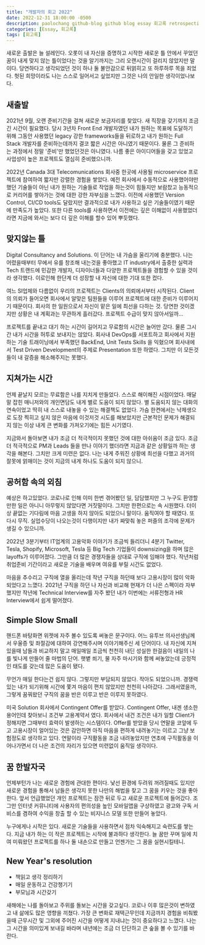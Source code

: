 ```yaml
---
title: "개발자의 회고 2022"
date: 2022-12-31 18:00:00 -0500
description: paolochang github-blog github blog essay 회고록 retrospective
categories: [Essay, 회고록]
tags: [회고록]
---
```


새로운 출발은 늘 설레인다. 오롯이 내 자신을 증명하고 시작한 새로운 틀 안에서 꾸었던 꿈이 내게 맞지 않는 틀이었다는 것을 알기까지는 그리 오랜시간이 걸리지 않았지만 말이다. 당연하다고 생각되었던 것이 하나 둘 불안감으로 뒤얽히고 또 하루하루 목을 죄었다. 헛된 희망이라도 나는 스스로 일어서고 싶었지만 그것은 나의 안일한 생각이었나보다.

## 새출발

2021년 9월, 오랜 준비기간을 걸쳐 새로운 보금자리를 찾았다. 새 직장을 갖기까지 조금 긴 시간이 필요했다. 당시 3년차 Front End 개발자였던 내가 원하는 목표에 도달하기 위해 그동안 사용했던 legacy 강한 frameworks들을 뒤로하고 내가 원하는 Full Stack 개발자를 준비하는데까지 결코 짧은 시간은 아니였기 때문이다. 물론 그 준비하는 과정에서 정말 '준비'만 했었던것은 아니였다. 나름 좋은 아이디어들을 갖고 있었고 사업성이 높은 프로젝트도 열심히 준비했으니까.

2022년 Canada 3대 Telecomunications 회사중 한곳에 사용될 microservice 프로젝트에 참여하여 짧지만 강렬한 경험을 쌓았다. 예전 회사에서 수동적으로 사용했어야만 했던 기술들이 아닌 내가 원하는 기술들로 작업을 하는것이 힘들지만 보람찼고 능동적으로 커리어를 쌓아가는 것에 대한 강한 자부심을 느꼈다. 이전에 사용했던 Version Control, CI/CD tools도 달랐지만 결과적으로 내가 사용하고 싶은 기술들이였기 때문에 만족도가 높았다. 또한 다른 tools를 사용하면서 이전에는 깊은 이해없이 사용했었더라면 지금에 와서는 보다 더 깊은 이해를 할수 있어 뿌듯했다.

## 맞지않는 틀

Digital Consultancy and Solutions. 이 단어는 내 가슴을 울리기에 충분했다. 나는 어렸을때부터 무에서 유를 창조해 내는것을 좋아했고 IT industry에서 출중한 실력과 Tech 트랜드에 민감한 개발자, 디자이너들과 다양한 프로젝트들을 경험할 수 있을 것이라 생각했다. 이로인해 한단계 더 성장할 내 자신에 대한 기대 또한 컸다.

여느 SI업체와 다름없이 우리의 프로젝트는 Clients의 의뢰에서부터 시작된다. Client의 의뢰가 들어오면 회사에서 알맞은 팀원들을 이루어 프로젝트에 대한 준비가 이루어지기 때문이다. 회사의 한 일원으로서 자신이 맡은 일에 최선을 다하는 것. 당연한 것이겠지만 상황은 내 계획과는 무관하게 흘러갔다. 프로젝트 수급이 맞지 않아서일까...

프로젝트를 끝내고 대기 하는 시간이 길어지고 무료함의 시간은 늘어만 갔다. 물론 그시간 내가 시간을 허투로 보내지는 않았다. 회사내 DevOps를 서포트하고 회사에서 지원하는 기술 트래이닝에서 부족했던 BackEnd, Unit Tests Skills 을 익혔으며 회사내에서 Test Driven Development의 주제로 Presentation 또한 하였다. 그치만 이 모든것들이 내 갈증을 해소해주지는 못했다.

## 지쳐가는 시간

언제 끝날지 모르는 무료함은 나를 지치게 만들었다. 스스로 해이해진 시점이었다. 매달말 잡힌 매니저와의 개인면담도 내게 별로 도움이 되지 않았다. 별 도움되지 않는 대화의 연속이었고 딱히 내 스스로 내놓을 수 있는 해결책도 없었다. 가슴 한켠에서는 낙제생으로 도장 찍히고 싶지 않은 마음에 이것저것 시도를 해보았지만 근본적인 문제가 해결되지 않는 이상 내게 큰 변화를 가져오기에는 힘든 시기였다.

지금와서 돌아보면 내가 조금 더 적극적이지 못했던 것에 대한 아쉬움이 조금 있다. 조금더 적극적으로 PM과 Leads 들을 만나 이야기 했더라면 지금과 같은 상황일까 하는 생각을 해본다. 그치만 크게 미련은 없다. 나는 내게 주워진 상황에 최선을 다했고 과거의 잘못에 얽매이는 것이 지금의 내게 하나도 도움이 되지 않으니.

## 공허함 속의 외침

예상은 하고있었다. 코로나로 인해 이미 한번 겪어봤던 일, 담담했지만 그 누구도 환영할 만한 일은 아니니 아무렇지 않았다면 거짓말이다. 그치만 한편으로는 속 시원했다. 더이상 끝없는 기다림에 마음 고생을 하지 않아도 되었으니 말이다. 움직여야 할 때였다. 또다시 무직. 실업수당이 나오는것이 다행이지만 내가 짜맞춰 놓은 퍼즐의 조각에 문제가 생길 수 있으니까.

2022년 3분기부터 IT업계의 고용악화 이야기가 조금씩 들리더니 4분기 Twitter, Tesla, Shopify, Microsoft, Tesla 등 Big Tech 기업들이 downsizing을 하며 많은 layoffs가 이루어졌다. 그만큼 더 많은 경쟁자들을 상대로 구직에 임해야 했다. 작년처럼 취업준비 기간이라고 새로운 기술을 배우며 여유를 부릴 시간도 없었다.

마음을 추수리고 구직에 열을 올리는데 작년 구직을 하던때 보다 고용시장이 많이 악화되었다고 느꼈다. 2021년 구직을 하던 나 자신과 비교해 현재가 더 나은 스펙이라 자부했지만 작년에 Technical Interview를 자주 봤던 내가 이번에는 서류전형과 HR Interview에서 쉽게 떨어졌다.

## Simple Slow Small

핸드폰 바탕화면 위젯에 자주 볼수 있도록 써놓은 문구이다. 어느 유투브 의사선생님께서 우울증 및 좌절감에 대하여 강연해주시며 이야기해주신 세 단어이다. 내 자신에 지쳐있을때 남들과 비교하지 말고 매일매일 조금씩 천천히 내딘 성실한 한걸음이 내일의 나를 빛나게 만들어 줄 마법의 단어. 햇볕 쐬기, 물 자주 마시기와 함께 써놓았는데 긍정적인 태도를 갖는데 많은 도움이 됐다.

무언가 매일 한다는건 쉽지 않다. 그렇지만 부담되지 않았다. 작아도 되었으니까. 경쟁력 있는 내가 되기위해 시간에 쫓겨 마음이 편치 않았지만 천천히 나아갔다. 그래서였을까, 그렇게 꿈꿔왔던 구직의 꿈을 반은 이루고 반은 이루지 못하였다.

미국 Solution 회사에서 Contingent Offer를 받았다. Contingent Offer, 내겐 생소한 용어인데 찾아보니 조건부 고용계약서 였다. 회사에서 내건 조건은 내가 일할 Client가 정해지면 그때부터 효력이 발생하는 시스템이다. Offer를 받았을 당시 연말을 코앞에 두고 고용시장이 얼어있는 것은 감안하면 아직 마음을 편하게 내려놓기는 이르고 그냥 보험정도로 생각하고 있다. 연말이라 구직활동을 조금 내려놓았지만 연초에 구직활동을 이어나가면서 더 나은 조건의 자리가 있으면 미련없이 움직일 생각이다.

## 꿈 한발자국

언제부턴가 나는 새로운 경험에 관대한 편이다. 낯선 환경에 두려워 꺼려질때도 있지만 새로운 경험을 통해서 남들은 생각지 못한 나만의 해법을 찾고 그 꿈을 키우는 것을 좋아한다. 앞서 언급했었던 개인 프로젝트는 잠깐 뒤로 두고 새로운 프로젝트에 들어갔다. 조그만 인터넷 커뮤니티에 사용자의 편의성을 높인 모바일앱을 구상하였고 광고와 구독 서비스를 겸하여 수익을 창출 할 수 있는 비지니스 모델 또한 만들어 놓았다.

누구에게나 시작은 있다. 새로운 기술들을 사용하면서 점차 익숙해지고 숙련도를 쌓는다. 지금 내가 하는 이 작은 프로젝트는 시작에 불과하다 생각한다. 늘 꿈만 꾸며 일에 치여 미뤄왔던 프로젝트를 하나 둘 내손으로 만들고 언젠가는 그 꿈을 실현시킬테니.

## New Year's resolution

- 책읽고 생각 정리하기
- 매일 운동하고 건강챙기기
- 부모님과 시간갖기

새해에는 나를 돌아보고 주위를 돌보는 시간을 갖고싶다. 코로나 이후 많은것이 변하였고 내 삶에도 많은 영향을 끼쳤다. 가장 큰 변화로 재택근무인데 지금까지 경험을 비춰봤을때 근무시간 및 그외에 주어진 시간을 어떻게 지내냐는 것이 중요하다고 느꼈다. 나는 그 시간을 의미있게 보내길 바라며 내년에는 조금 더 단단하고 큰 숲을 볼 수 있기를 바란다.
